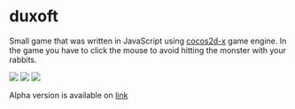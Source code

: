 # duxoft

Small game that was written in JavaScript using [cocos2d-x](http://www.cocos2d-x.org/) game engine.
In the game you have to click the mouse to avoid hitting the monster with your rabbits.

![](https://pp.vk.me/c636023/v636023704/2544c/TB1LSayI_cE.jpg)
![](https://pp.vk.me/c636023/v636023704/25444/sietEAU8Rh0.jpg)
![](https://pp.vk.me/c636023/v636023704/25454/Div4EQWw0BY.jpg)

Alpha version is available on [link](https://secure-dusk-3903.herokuapp.com/)
